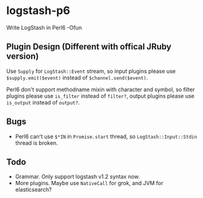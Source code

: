 # logstash-p6

Write LogStash in Perl6 -Ofun

## Plugin Design (Different with offical JRuby version)

Use `Supply` for `LogStash::Event` stream, so input plugins please use `$supply.emit($event)` instead of `$channel.send($event)`.

Perl6 don't support methodname mixin with character and symbol, so filter plugins please use `is_filter` instead of `filter?`, output plugins please use `is_output` instead of `output?`.

## Bugs

* Perl6 can't use `$*IN` in `Promise.start` thread, so `LogStash::Input::Stdin` thread is broken.

## Todo

* Grammar. Only support logstash v1.2 syntax now.
* More plugins. Maybe use `NativeCall` for grok, and JVM for elasticsearch?
